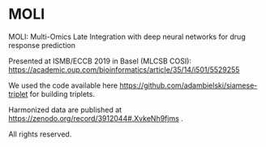 # MOLI
MOLI: Multi-Omics Late Integration with deep neural networks for drug response prediction

Presented at ISMB/ECCB 2019 in Basel (MLCSB COSI): https://academic.oup.com/bioinformatics/article/35/14/i501/5529255

We used the code available here https://github.com/adambielski/siamese-triplet for building triplets. 

Harmonized data are published at https://zenodo.org/record/3912044#.XvkeNh9fjms .


All rights reserved.
